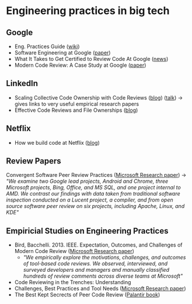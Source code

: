# Engineering practices in big tech

## Google
* Eng. Practices Guide ([wiki](https://google.github.io/eng-practices/))
* Software Engineering at Google ([paper](https://arxiv.org/pdf/1702.01715.pdf))
* What It Takes to Get Certified to Review Code At Google ([news](https://dev.to/pullrequest/getting-the-certification-to-review-code-at-google-55ng))
* Modern Code Review: A Case Study at Google ([paper](https://storage.googleapis.com/pub-tools-public-publication-data/pdf/80735342aebcbfc8af4878373f842c25323cb985.pdf))

## LinkedIn
* Scaling Collective Code Ownership with Code Reviews ([blog](https://engineering.linkedin.com/blog/2018/06/scaling-collective-code-ownership-with-code-reviews)) ([talk](https://scna.softwarecraftsmanship.org/#7)) -> gives links to very useful empirical research papers
* Effective Code Reviews and File Ownerships ([blog](https://engineering.linkedin.com/blog/2016/01/effective-code-reviews-and-file-ownerships))

## Netflix
* How we build code at Netflix ([blog](https://medium.com/netflix-techblog/how-we-build-code-at-netflix-c5d9bd727f15))

## Review Papers
Convergent Software Peer Review Practices ([Microsoft Research paper](https://www.microsoft.com/en-us/research/publication/convergent-software-peer-review-practices/)) -> *"We examine two Google lead projects, Android and Chrome, three Microsoft projects, Bing, Office, and MS SQL, and one project internal to AMD. We contrast our findings with data taken from traditional software inspection conducted on a Lucent project, a compiler, and from open source software peer review on six projects, including Apache, Linux, and KDE"*

## Empiricial Studies on Engineering Practices
* Bird, Bacchelli. 2013. IEEE. Expectation, Outcomes, and Challenges of Modern Code Review ([Microsoft Research paper](https://www.microsoft.com/en-us/research/publication/expectations-outcomes-and-challenges-of-modern-code-review/))
    * *"We empirically explore the motivations, challenges, and outcomes of tool-based code reviews. We observed, interviewed, and surveyed developers and managers and manually classified hundreds of review comments across diverse teams at Microsoft"*
* Code Reviewing in the Trenches: Understanding
* Challenges, Best Practices and Tool Needs ([Microsoft Research paper](https://www.microsoft.com/en-us/research/wp-content/uploads/2016/05/MS-Code-Review-Tech-Report-MSR-TR-2016-27.pdf))
* The Best Kept Secrects of Peer Code Review ([Palantir book](https://smartbear.com/resources/ebooks/best-kept-secrets-of-code-review/))
